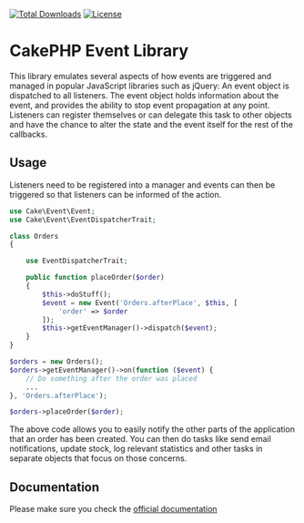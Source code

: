 [![Total Downloads](https://img.shields.io/packagist/dt/cakephp/event.svg?style=flat-square)](https://packagist.org/packages/cakephp/event)
[![License](https://img.shields.io/badge/license-MIT-blue.svg?style=flat-square)](LICENSE.txt)

# CakePHP Event Library

This library emulates several aspects of how events are triggered and managed in popular JavaScript
libraries such as jQuery: An event object is dispatched to all listeners. The event object holds information
about the event, and provides the ability to stop event propagation at any point.
Listeners can register themselves or can delegate this task to other objects and have the chance to alter the
state and the event itself for the rest of the callbacks.

## Usage

Listeners need to be registered into a manager and events can then be triggered so that listeners can be informed
of the action.

```php
use Cake\Event\Event;
use Cake\Event\EventDispatcherTrait;

class Orders
{

	use EventDispatcherTrait;

	public function placeOrder($order)
	{
		$this->doStuff();
		$event = new Event('Orders.afterPlace', $this, [
			'order' => $order
		]);
		$this->getEventManager()->dispatch($event);
	}
}

$orders = new Orders();
$orders->getEventManager()->on(function ($event) {
	// Do something after the order was placed
	...
}, 'Orders.afterPlace');

$orders->placeOrder($order);
```

The above code allows you to easily notify the other parts of the application that an order has been created.
You can then do tasks like send email notifications, update stock, log relevant statistics and other tasks
in separate objects that focus on those concerns.

## Documentation

Please make sure you check the [official documentation](https://book.cakephp.org/3.0/en/core-libraries/events.html)
